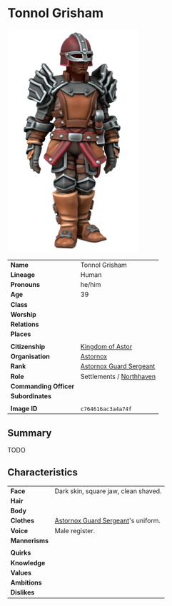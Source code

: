 # Tonnol Grisham

<img src="https://raw.githubusercontent.com/jesskelsall/astarus-images/main/people/portraits/c764616ac3a4a74f.png" height="500" />

|||
| --- | --- |
| **Name** | Tonnol Grisham | character.3
| **Lineage** | Human |
| **Pronouns** | he/him |
| **Age** | 39 |
| **Class** | |
| **Worship** | |
| **Relations** | |
| **Places** | |
|||
| **Citizenship** | [Kingdom of Astor](../civilisations/kingdom-of-astor/kingdom-of-astor.md) |
| **Organisation** | [Astornox](../organisations/astornox/astornox.md) |
| **Rank** | [Astornox Guard Sergeant](../organisations/astornox/ranks/astornox-guard-sergeant.md) |
| **Role** | Settlements / [Northhaven](../places/cities/northhaven.md) |
| **Commanding Officer** | |
| **Subordinates** | |
|||
| **Image ID** | `c764616ac3a4a74f` |

## Summary

TODO

## Characteristics

| | |
| --- | --- |
| **Face** | Dark skin, square jaw, clean shaved. | characteristics.2
| **Hair** | |
| **Body** | |
| **Clothes** | [Astornox Guard Sergeant](../organisations/astornox/ranks/astornox-guard-sergeant.md)'s uniform. |
| **Voice** | Male register. |
| **Mannerisms** | |
| | |
| **Quirks** | |
| **Knowledge** | |
| **Values** | |
| **Ambitions** | |
| **Dislikes** | |
